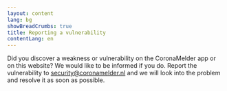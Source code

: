 ```yaml
---
layout: content
lang: bg
showBreadCrumbs: true
title: Reporting a vulnerability
contentLang: en
---
```

Did you discover a weakness or vulnerability on the CoronaMelder app or on this website? We would like to be informed if you do. Report the vulnerability to [security@coronamelder.nl](mailto:security@coronamelder.nl) and we will look into the problem and resolve it as soon as possible.
